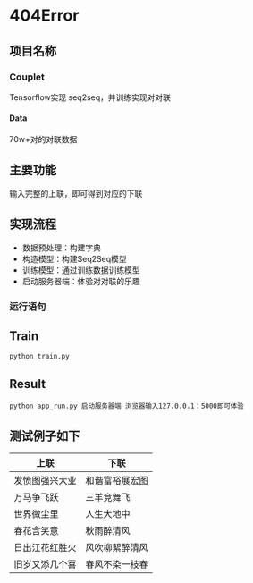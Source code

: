 # 404Error
## 项目名称
### Couplet
Tensorflow实现 seq2seq，并训练实现对对联

#### Data
70w+对的对联数据

## 主要功能
输入完整的上联，即可得到对应的下联

## 实现流程
- 数据预处理：构建字典
- 构造模型：构建Seq2Seq模型
- 训练模型：通过训练数据训练模型
- 启动服务器端：体验对对联的乐趣

### 运行语句
Train
--------
    python train.py
Result
-----------
    python app_run.py 启动服务器端 浏览器输入127.0.0.1：5000即可体验

## 测试例子如下

上联  | 下联  
---- | ----- 
发愤图强兴大业  | 和谐富裕展宏图
万马争飞跃  | 三羊竞舞飞
世界微尘里  | 人生大地中
春花含笑意  | 秋雨醉清风
日出江花红胜火  | 风吹柳絮醉清风
旧岁又添几个喜 | 春风不染一枝春
